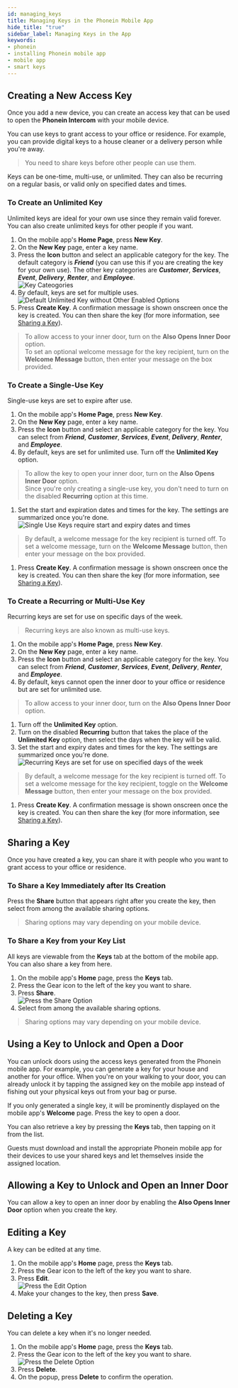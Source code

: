```yaml
---
id: managing_keys
title: Managing Keys in the Phonein Mobile App
hide_title: "true"
sidebar_label: Managing Keys in the App
keywords: 
- phonein
- installing Phonein mobile app
- mobile app
- smart keys
---
```


## Creating a New Access Key

Once you add a new device, you can create an access key that can be used to open the **Phonein Intercom** with your mobile device. 

You can use keys to grant access to your office or residence. For example, you can provide digital keys to a house cleaner or a delivery person while you're away.

> You need to share keys before other people can use them. 

Keys can be one-time, multi-use, or unlimited. They can also be recurring on a regular basis, or valid only on specified dates and times.

### To Create an Unlimited Key

Unlimited keys are ideal for your own use since they remain valid forever. You can also create unlimited keys for other people if you want.

1. On the mobile app's **Home Page**, press **New Key**.
1. On the **New Key** page, enter a key name.
1. Press the **Icon** button and select an applicable category for the key. The default category is ***Friend*** (you can use this if you are creating the key for your own use). The other key categories are ***Customer***, ***Services***, ***Event***, ***Delivery***, ***Renter***, and ***Employee***.  
![Key Cateogories](/img/icons_resized.jpg)  
1. By default, keys are set for multiple uses.  
![Default Unlimited Key without Other Enabled Options](/img/unlimited_key_resized.jpg)  
1. Press **Create Key**. A confirmation message is shown onscreen once the key is created. You can then share the key (for more information, see [Sharing a Key](#sharing-a-key)).

> To allow access to your inner door, turn on the **Also Opens Inner Door** option.  
> To set an optional welcome message for the key recipient, turn on the **Welcome Message** button, then enter your message on the box provided.

### To Create a Single-Use Key

Single-use keys are set to expire after use.

1. On the mobile app's **Home Page**, press **New Key**.
1. On the **New Key** page, enter a key name.
1. Press the **Icon** button and select an applicable category for the key. You can select from ***Friend***, ***Customer***, ***Services***, ***Event***, ***Delivery***, ***Renter***, and ***Employee***.
1. By default, keys are set for unlimited use. Turn off the **Unlimited Key** option.
> To allow the key to open your inner door, turn on the **Also Opens Inner Door** option.    
> Since you're only creating a single-use key, you don't need to turn on the disabled **Recurring** option at this time.  
1. Set the start and expiration dates and times for the key. The settings are summarized once you're done.  ![Single Use Keys require start and expiry dates and times](/img/one-time-key-resized.jpg)  
> By default, a welcome message for the key recipient is turned off. To set a welcome message, turn on the **Welcome Message** button, then enter your message on the box provided.
1. Press **Create Key**. A confirmation message is shown onscreen once the key is created. You can then share the key (for more information, see [Sharing a Key](#sharing-a-key)).

### To Create a Recurring or Multi-Use Key

Recurring keys are set for use on specific days of the week. 

> Recurring keys are also known as multi-use keys.

1. On the mobile app's **Home Page**, press **New Key**.
1. On the **New Key** page, enter a key name.
1. Press the **Icon** button and select an applicable category for the key. You can select from ***Friend***, ***Customer***, ***Services***, ***Event***, ***Delivery***, ***Renter***, and ***Employee***.
1. By default, keys cannot open the inner door to your office or residence but are set for unlimited use.  
> To allow access to your inner door, turn on the **Also Opens Inner Door** option.  
1. Turn off the **Unlimited Key** option. 
1. Turn on the disabled **Recurring** button that takes the place of the **Unlimited Key** option, then select the days when the key will be valid.
1. Set the start and expiry dates and times for the key. The settings are summarized once you're done.  ![Recurring Keys are set for use on specified days of the week](/img/recurring-key-resized.jpg)  
> By default, a welcome message for the key recipient is turned off. To set a welcome message for the key recipient, toggle on the **Welcome Message** button, then enter your message on the box provided.
1. Press **Create Key**. A confirmation message is shown onscreen once the key is created. You can then share the key (for more information, see [Sharing a Key](#sharing-a-key)).

## <a name="sharing-a-key"></a> Sharing a Key 

Once you have created a key, you can share it with people who you want to grant  access to your office or residence.

### To Share a Key Immediately after Its Creation

Press the **Share** button that appears right after you create the key, then select from among the available sharing options.

> Sharing options may vary depending on your mobile device.

### To Share a Key from your Key List

All keys are viewable from the **Keys** tab at the bottom of the mobile app. You can also share a key from here.

1. On the mobile app's **Home** page, press the **Keys** tab.
1. Press the Gear icon to the left of the key you want to share.
1. Press **Share**.  
![Press the Share Option](/img/key_options_resized.jpg)  
1. Select from among the available sharing options.

> Sharing options may vary depending on your mobile device.

## Using a Key to Unlock and Open a Door

You can unlock doors using the access keys generated from the Phonein mobile app. For example, you can generate a key for your house and another for your office. When you're on your walking to your door, you can already unlock it by tapping the assigned key on the mobile app instead of fishing out your physical keys out from your bag or purse.

If you only generated a single key, it will be prominently displayed on the mobile app's **Welcome** page. Press the key to open a door. 

You can also retrieve a key by pressing the **Keys** tab, then tapping on it from the list.

Guests must download and install the appropriate Phonein mobile app for their devices to use your shared keys and let themselves inside the assigned location.

## Allowing a Key to Unlock and Open an Inner Door

You can allow a key to open an inner door by enabling the **Also Opens Inner Door** option when you create the key.

## Editing a Key

A key can be edited at any time.

1. On the mobile app's **Home** page, press the **Keys** tab.
1. Press the Gear icon to the left of the key you want to share.
1. Press **Edit**.  
![Press the Edit Option](/img/key_options_resized.jpg)  
1. Make your changes to the key, then press **Save**.

## Deleting a Key

You can delete a key when it's no longer needed.

1. On the mobile app's **Home** page, press the **Keys** tab.
1. Press the Gear icon to the left of the key you want to share.  
![Press the Delete Option](/img/key_options_resized.jpg)  
1. Press **Delete**.
1. On the popup, press **Delete** to confirm the operation.
